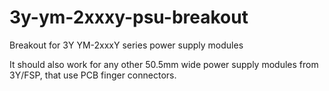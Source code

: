 # 3y-ym-2xxxy-psu-breakout

Breakout for 3Y YM-2xxxY series power supply modules

It should also work for any other 50.5mm wide power supply modules from 3Y/FSP, that use PCB finger connectors.